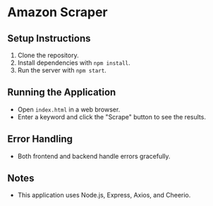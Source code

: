 # Amazon Scraper

## Setup Instructions

1. Clone the repository.
2. Install dependencies with `npm install`.
3. Run the server with `npm start`.

## Running the Application

- Open `index.html` in a web browser.
- Enter a keyword and click the "Scrape" button to see the results.

## Error Handling

- Both frontend and backend handle errors gracefully.

## Notes

- This application uses Node.js, Express, Axios, and Cheerio.
